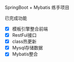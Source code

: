 SpringBoot + Mybatis 练手项目


已完成功能
- [x] 模板引擎整合前端
- [x] RestFul接口
- [x] class热更新
- [x] Mysql存储数据
- [x] Mybatis整合
